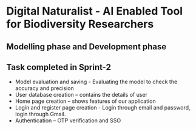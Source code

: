 # Digital Naturalist - AI Enabled Tool for Biodiversity Researchers

## Modelling phase and Development phase

## Task completed in Sprint-2

* Model evaluation and saving - Evaluating the model to check the accuracy and precision 
* User database creation – contains the details of user 
* Home page creation – shows features of our application 
* Login and register page creation - Login through email and password, login through Gmail.
* Authentication – OTP verification and SSO

